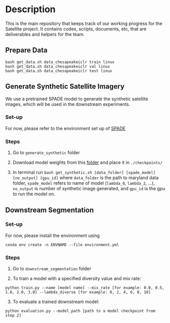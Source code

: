 # Description
This is the main repository that keeps track of our working progress for the Satellite project. It contains codes, scripts, documents, etc, that are deliverables and helpers for the team.

## Prepare Data

```
bash get_data.sh data_chesapeakeiclr train linux
bash get_data.sh data_chesapeakeiclr val linux
bash get_data.sh data_chesapeakeiclr test linux
```

## Generate Synthetic Satellite Imagery

We use a pretrained SPADE model to generate the synthetic satellite images, which will be used in the downstream experiments.

### Set-up

For now, please refer to the environment set up of [SPADE](https://github.com/nvlabs/spade/#installation)

### Steps

1. Go to `generate_synthetic` folder

2. Download model weights from this [folder](https://drive.google.com/drive/folders/11C1qxiOcIur7rWcom1odeCSQJ7g2sjmz) and place it in `./checkpoints/`

3. In terminal run `bash get_synthetic.sh [data_folder] [spade_model] [no_output] [gpu_id]` where `data_folder` is the path to maryland data folder, `spade_model` refers to name of model (`lambda_0`, `lambda_2`, ...), `no_output` is number of synthetic image generated, and `gpu_id` is the gpu to run the model on.


## Downstream Segmentation

### Set-up

For now, please install the environment using

```
conda env create -n ENVNAME --file environment.yml
```

### Steps

1. Go to `downstream_segmentation` folder

2. To train a model with a specified diversity value and mix rate:

```
python train.py --name [model name] --mix_rate [for example: 0.0, 0.5, 1.0, 2.0, 3.0] --lambda_diverse [for example: 0, 2, 4, 6, 8, 10]
```

3. To evaluate a trained downstream model:

```
python evaluation.py --model_path [path to a model checkpoint from step 2]
```